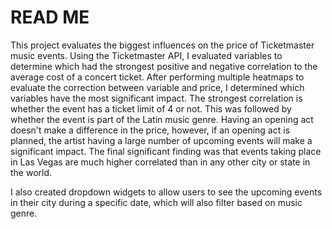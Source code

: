 # READ ME

This project evaluates the biggest influences on the price of Ticketmaster music events. Using the Ticketmaster API, I evaluated variables to determine which had the strongest positive and negative correlation to the average cost of a concert ticket. After performing multiple heatmaps to evaluate the correction between variable and price, I determined which variables have the most significant impact. The strongest correlation is whether the event has a ticket limit of 4 or not. This was followed by whether the event is part of the Latin music genre. Having an opening act doesn't make a difference in the price, however, if an opening act is planned, the artist having a large number of upcoming events will make a significant impact. The final significant finding was that events taking place in Las Vegas are much higher correlated than in any other city or state in the world. 

I also created dropdown widgets to allow users to see the upcoming events in their city during a specific date, which will also filter based on music genre. 

